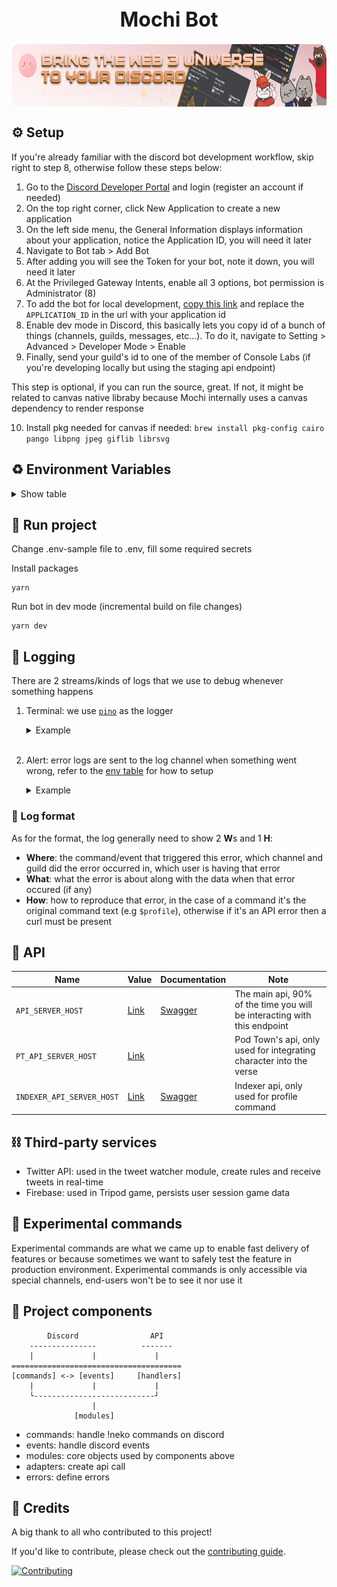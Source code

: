 <p align="center" style="font-size: 32px; font-weight: bold; width: 40%; margin: 0 auto">Mochi Bot</p>
<a style="margin-top: 20px;display: flex;justify-content: center" href="https://getmochi.co">
  <img height="100" src="./images/mochi.png" />
</a>

## :gear: Setup

If you're already familiar with the discord bot development workflow, skip right to step 8, otherwise follow these steps below:

1. Go to the [Discord Developer Portal](https://discord.com/login?redirect_to=%2Fdevelopers%2Fapplications) and login (register an account if needed)
2. On the top right corner, click New Application to create a new application
3. On the left side menu, the General Information displays information about your application, notice the Application ID, you will need it later
4. Navigate to Bot tab > Add Bot
5. After adding you will see the Token for your bot, note it down, you will need it later
6. At the Privileged Gateway Intents, enable all 3 options, bot permission is Administrator (8)
7. To add the bot for local development, [copy this link](https://discord.com/api/oauth2/authorize?client_id=${APPLICATION_ID}&permissions=8&scope=bot%20applications.commands) and replace the `APPLICATION_ID` in the url with your application id
8. Enable dev mode in Discord, this basically lets you copy id of a bunch of things (channels, guilds, messages, etc...). To do it, navigate to Setting > Advanced > Developer Mode > Enable
9. Finally, send your guild's id to one of the member of Console Labs (if you're developing locally but using the staging api endpoint)

This step is optional, if you can run the source, great. If not, it might be related to canvas native libraby because Mochi internally uses a canvas dependency to render response

10. Install pkg needed for canvas if needed: `brew install pkg-config cairo pango libpng jpeg giflib librsvg`

## :recycle: Environment Variables

<details>
  <summary>Show table</summary>
  
  | Required | Name | Description |
  | --- | --- | --- |
  | ✅ | `DISCORD_TOKEN` | Without this the bot cannot run. To get one, refer to [Setup](#setup) |
  | ✅ | `APPLICATION_ID` | Used to register slash commands on bot startup. To get one, refer to [Setup](#setup) |
  | ✅ | `API_SERVER_HOST` | Base API endpoint for most of Mochi's command, for detail see [API](#api) |
  | ✅ | `INDEXER_API_SERVER_HOST` | Indexer API endpoint for Mochi's profile command, for detail see [API](#api) |
  |  | `PT_API_SERVER_HOST` | Specific API of Pod Town, used to integrate new character into the verse |
  |  | `LOCAL_EXPERIMENTAL_CATEGORY_ID` | Experimental category id for when developing experimental command, for more detail see [Experimental commands](#experimental-commands) |
  |  | `MOCHI_GUILD_ID` | The guild where all Mochi's internal logs are sent to, default to the Web3 Console guild. If you're developing locally, you should set it to your test guild's id |
  |  | `LOG_CHANNEL_ID` | All logs are sent to this channel, set to your test channel if developing locally |
  |  | `ALERT_CHANNEL_ID` | All error log are sent to this channel, set to your test channel if developing locally |
  |  | `WEBSITE_ENDPOINT` | Mochi's website, used in `verify` command |
  |  | `GAME_TRIPOD_CHANNEL_IDS` | List of channel ids that are allowed to run the game Tripod |
  |  | `FIRESTORE_KEY` | Firestore service account key, used in Tripod game |
  |  | `TWITTER_TOKEN` | Twitter API bearer token, used in TwitterStream module |
</details>

## :runner: Run project

Change .env-sample file to .env, fill some required secrets

Install packages

```
yarn
```

Run bot in dev mode (incremental build on file changes)

```
yarn dev
```

## :scroll: Logging

There are 2 streams/kinds of logs that we use to debug whenever something happens

1. Terminal: we use [`pino`](https://github.com/pinojs/pino) as the logger

   <details>
     <summary>Example</summary>

   ![terminal-log](./images/terminal-log.png)
   </details>
   <br/>

2. Alert: error logs are sent to the log channel when something went wrong, refer to the [env table](#environment-variables) for how to setup

   <details>
     <summary>Example</summary>

   ![alert](./images/alert.png)
   </details>

### :pencil: Log format

As for the format, the log generally need to show 2 **W**s and 1 **H**:

- **Where**: the command/event that triggered this error, which channel and guild did the error occurred in, which user is having that error
- **What**: what the error is about along with the data when that error occured (if any)
- **How**: how to reproduce that error, in the case of a command it's the original command text (e.g `$profile`), otherwise if it's an API error then a curl must be present

## :robot: API

| Name                      | Value                                      | Documentation                                                     | Note                                                                     |
| ------------------------- | ------------------------------------------ | ----------------------------------------------------------------- | ------------------------------------------------------------------------ |
| `API_SERVER_HOST`         | [Link](https://develop-api.mochi.pod.town) | [Swagger](https://develop-api.mochi.pod.town/swagger/index.html#) | The main api, 90% of the time you will be interacting with this endpoint |
| `PT_API_SERVER_HOST`      | [Link](https://backend.pod.so)             |                                                                   | Pod Town's api, only used for integrating character into the verse       |
| `INDEXER_API_SERVER_HOST` | [Link](https://api.indexer.console.so)     | [Swagger](https://api.indexer.console.so/swagger/index.html#)     | Indexer api, only used for profile command                               |

## :chains: Third-party services

- Twitter API: used in the tweet watcher module, create rules and receive tweets in real-time
- Firebase: used in Tripod game, persists user session game data

## :microscope: Experimental commands

Experimental commands are what we came up to enable fast delivery of features or because sometimes we want to safely test the feature in production environment. Experimental commands is only accessible via special channels, end-users won't be to see it nor use it

## :rocket: Project components

```
        Discord                API
    ---------------          -------
    |             |             |
======================================
[commands] <-> [events]     [handlers]
    |             |             |
    └---------------------------┘
                  |
              [modules]

```

- commands: handle !neko commands on discord
- events: handle discord events
- modules: core objects used by components above
- adapters: create api call
- errors: define errors

## :pray: Credits

A big thank to all who contributed to this project!

If you'd like to contribute, please check out the [contributing guide](CONTRIBUTING.md).

[![Contributing](https://contrib.rocks/image?repo=consolelabs/mochi-discord)](https://github.com/consolelabs/mochi-discord/graphs/contributors)
